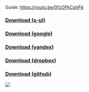 Guide:
https://youtu.be/0fzOPkCshP4

### [Download (s-ul)](https://garrys.s-ul.eu/xdqgWOlX)
### [Download (google)](https://drive.google.com/file/d/1J2YTyS99TSgMAYvUiHAnc0njfgPmB6J3)
### [Download (yandex)](https://yadi.sk/d/RP2P3djHCtvXSQ)
### [Download (dropbox)](https://www.dropbox.com/s/ka05x3m8c8vzmkh/AutoInstall.exe)
### [Download (github)](https://github.com/AlphaS-code/autoinstall/releases/latest)

![](https://i.imgur.com/JAEBzIk.png)
